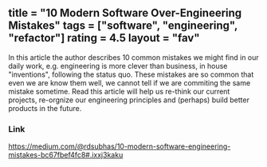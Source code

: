 title = "10 Modern Software Over-Engineering Mistakes"
tags = ["software", "engineering", "refactor"]
rating = 4.5
layout = "fav"
---

In this article the author describes 10 common mistakes we might find in our daily work, e.g. engineering is more clever than business, in house "inventions", following the status quo. These mistakes are so common that even we are know them well, we cannot tell if we are commiting the same mistake sometime. Read this article will help us re-think our current projects, re-orgnize our engineering principles and (perhaps) build better products in the future.

### Link

https://medium.com/@rdsubhas/10-modern-software-engineering-mistakes-bc67fbef4fc8#.ixxj3kaku
